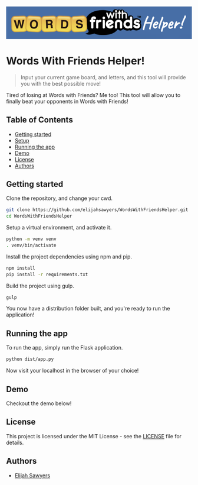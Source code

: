 <p align="center">
  <img src="https://raw.githubusercontent.com/elijahsawyers/WordsWithFriendsHelper/master/Logo.png" />
</p>

# Words With Friends Helper!
> Input your current game board, and letters, and this tool will provide you with the best possible move!

Tired of losing at Words with Friends? Me too! This tool will allow you to finally beat your opponents in Words with Friends!

## Table of Contents

* [Getting&nbsp;started](#Getting-started)
* [Setup](#Setup)
* [Running&nbsp;the&nbsp;app](#Running-the-app)
* [Demo](#Demo)
* [License](#License)
* [Authors](#Authors)

## Getting started
Clone the repository, and change your cwd.

```sh
git clone https://github.com/elijahsawyers/WordsWithFriendsHelper.git
cd WordsWithFriendsHelper
```

Setup a virtual environment, and activate it.

```sh
python -m venv venv
. venv/bin/activate
```

Install the project dependencies using npm and pip.

```sh
npm install
pip install -r requirements.txt
```

Build the project using gulp.

```sh
gulp
```

You now have a distribution folder built, and you're ready to run the application!

## Running the app
To run the app, simply run the Flask application.

```sh
python dist/app.py
```

Now visit your localhost in the browser of your choice!

## Demo 
Checkout the demo below!

## License

This project is licensed under the MIT License - see the [LICENSE](LICENSE) file for details.

## Authors
* [Elijah Sawyers](https://github.com/elijahsawyers)
